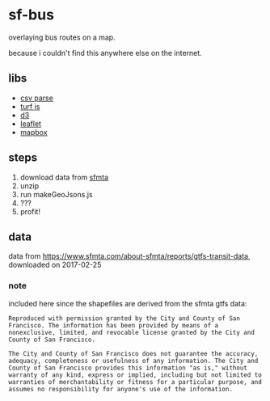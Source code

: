 # sf-bus
overlaying bus routes on a map.

because i couldn't find this anywhere else on the internet.

## libs
- [csv parse](http://csv.adaltas.com/parse/)
- [turf js](http://turfjs.org/)
- [d3](http://d3js.org)
- [leaflet](http://leafletjs.com)
- [mapbox](http://mapbox.com)

## steps
1. download data from [sfmta](https://www.sfmta.com/about-sfmta/reports/gtfs-transit-data)
1. unzip
1. run makeGeoJsons.js
1. ???
1. profit!

## data
data from https://www.sfmta.com/about-sfmta/reports/gtfs-transit-data, downloaded on 2017-02-25

### note
included here since the shapefiles are derived from the sfmta gtfs data:
```
Reproduced with permission granted by the City and County of San Francisco. The information has been provided by means of a nonexclusive, limited, and revocable license granted by the City and County of San Francisco.

The City and County of San Francisco does not guarantee the accuracy, adequacy, completeness or usefulness of any information. The City and County of San Francisco provides this information "as is," without warranty of any kind, express or implied, including but not limited to warranties of merchantability or fitness for a particular purpose, and assumes no responsibility for anyone's use of the information.
```